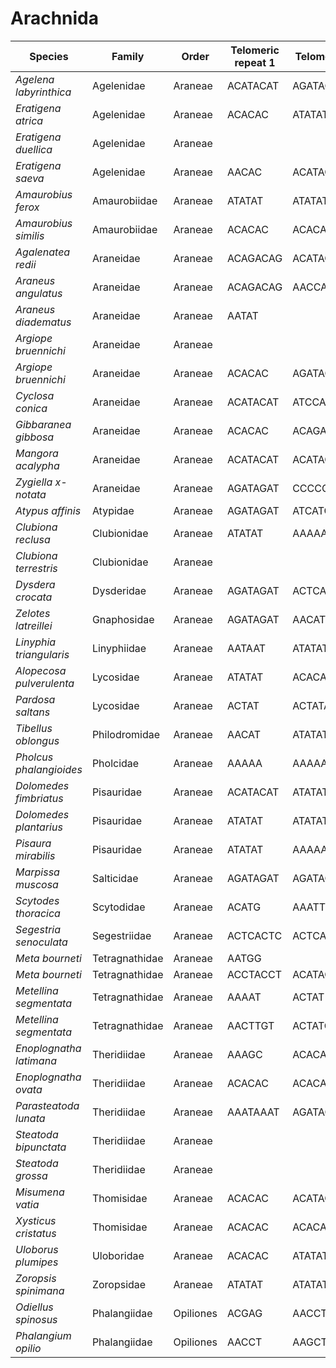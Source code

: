 # Arachnida

| Species | Family | Order | Telomeric repeat 1 | Telomeric repeat 2 | Data type |
| -- | --- | --- | --- | --- | --- |
| *Agelena labyrinthica* | Agelenidae | Araneae | ACATACAT | AGATAGAT | pacbio |
| *Eratigena atrica* | Agelenidae | Araneae | ACACAC | ATATAT | pacbio |
| *Eratigena duellica* | Agelenidae | Araneae |  |  | pacbio |
| *Eratigena saeva* | Agelenidae | Araneae | AACAC | ACATACAT | pacbio |
| *Amaurobius ferox* | Amaurobiidae | Araneae | ATATAT | ATATATAT | pacbio |
| *Amaurobius similis* | Amaurobiidae | Araneae | ACACAC | ACACACAC | pacbio |
| *Agalenatea redii* | Araneidae | Araneae | ACAGACAG | ACATACAT | pacbio |
| *Araneus angulatus* | Araneidae | Araneae | ACAGACAG | AACCAACC | pacbio |
| *Araneus diadematus* | Araneidae | Araneae | AATAT |  | pacbio |
| *Argiope bruennichi* | Araneidae | Araneae |  |  | assembly |
| *Argiope bruennichi* | Araneidae | Araneae | ACACAC | AGATAGAT | pacbio |
| *Cyclosa conica* | Araneidae | Araneae | ACATACAT | ATCCATCC | pacbio |
| *Gibbaranea gibbosa* | Araneidae | Araneae | ACACAC | ACAGACAG | pacbio |
| *Mangora acalypha* | Araneidae | Araneae | ACATACAT | ACATACATACAT | pacbio |
| *Zygiella x-notata* | Araneidae | Araneae | AGATAGAT | CCCCC | pacbio |
| *Atypus affinis* | Atypidae | Araneae | AGATAGAT | ATCATC | pacbio |
| *Clubiona reclusa* | Clubionidae | Araneae | ATATAT | AAAAAA | pacbio |
| *Clubiona terrestris* | Clubionidae | Araneae |  |  | pacbio |
| *Dysdera crocata* | Dysderidae | Araneae | AGATAGAT | ACTCACTC | pacbio |
| *Zelotes latreillei* | Gnaphosidae | Araneae | AGATAGAT | AACAT | pacbio |
| *Linyphia triangularis* | Linyphiidae | Araneae | AATAAT | ATATAT | pacbio |
| *Alopecosa pulverulenta* | Lycosidae | Araneae | ATATAT | ACACAC | pacbio |
| *Pardosa saltans* | Lycosidae | Araneae | ACTAT | ACTATACTAT | pacbio |
| *Tibellus oblongus* | Philodromidae | Araneae | AACAT | ATATAT | pacbio |
| *Pholcus phalangioides* | Pholcidae | Araneae | AAAAA | AAAAAA | pacbio |
| *Dolomedes fimbriatus* | Pisauridae | Araneae | ACATACAT | ATATAT | pacbio |
| *Dolomedes plantarius* | Pisauridae | Araneae | ATATAT | ATATATAT | assembly |
| *Pisaura mirabilis* | Pisauridae | Araneae | ATATAT | AAAAA | pacbio |
| *Marpissa muscosa* | Salticidae | Araneae | AGATAGAT | AGATAGATAGAT | pacbio |
| *Scytodes thoracica* | Scytodidae | Araneae | ACATG | AAATTGTCTAATAAT | pacbio |
| *Segestria senoculata* | Segestriidae | Araneae | ACTCACTC | ACTCACTCACTC | pacbio |
| *Meta bourneti* | Tetragnathidae | Araneae | AATGG |  | assembly |
| *Meta bourneti* | Tetragnathidae | Araneae | ACCTACCT | ACATACAT | pacbio |
| *Metellina segmentata* | Tetragnathidae | Araneae | AAAAT | ACTAT | assembly |
| *Metellina segmentata* | Tetragnathidae | Araneae | AACTTGT | ACTATGG | pacbio |
| *Enoplognatha latimana* | Theridiidae | Araneae | AAAGC | ACACAC | pacbio |
| *Enoplognatha ovata* | Theridiidae | Araneae | ACACAC | ACACACAC | pacbio |
| *Parasteatoda lunata* | Theridiidae | Araneae | AAATAAAT | AGATAGAT | pacbio |
| *Steatoda bipunctata* | Theridiidae | Araneae |  |  | pacbio |
| *Steatoda grossa* | Theridiidae | Araneae |  |  | pacbio |
| *Misumena vatia* | Thomisidae | Araneae | ACACAC | ACATACAT | pacbio |
| *Xysticus cristatus* | Thomisidae | Araneae | ACACAC | ACACACAC | pacbio |
| *Uloborus plumipes* | Uloboridae | Araneae | ACACAC | ATATAT | pacbio |
| *Zoropsis spinimana* | Zoropsidae | Araneae | ATATAT | ATATATAT | pacbio |
| *Odiellus spinosus* | Phalangiidae | Opiliones | ACGAG | AACCT | pacbio |
| *Phalangium opilio* | Phalangiidae | Opiliones | AACCT | AAGCT | pacbio |
